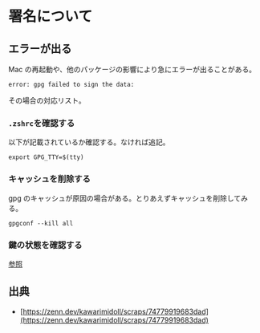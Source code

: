 # 署名について

## エラーが出る

Mac の再起動や、他のパッケージの影響により急にエラーが出ることがある。

```log
error: gpg failed to sign the data:
```

その場合の対応リスト。

### `.zshrc`を確認する

以下が記載されているか確認する。なければ追記。

```shell
export GPG_TTY=$(tty)
```

### キャッシュを削除する

gpg のキャッシュが原因の場合がある。とりあえずキャッシュを削除してみる。

```shell
gpgconf --kill all
```

### 鍵の状態を確認する

[参照](https://zenn.dev/kawarimidoll/scraps/74779919683dad)

## 出典

- [https://zenn.dev/kawarimidoll/scraps/74779919683dad](https://zenn.dev/kawarimidoll/scraps/74779919683dad)
